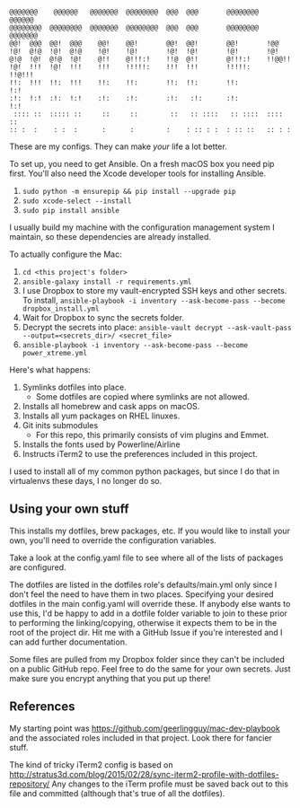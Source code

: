 ```
@@@@@@@    @@@@@@   @@@@@@@  @@@@@@@@  @@@  @@@       @@@@@@@@   @@@@@@   
@@@@@@@@  @@@@@@@@  @@@@@@@  @@@@@@@@  @@@  @@@       @@@@@@@@  @@@@@@@   
@@!  @@@  @@!  @@@    @@!    @@!       @@!  @@!       @@!       !@@       
!@!  @!@  !@!  @!@    !@!    !@!       !@!  !@!       !@!       !@!       
@!@  !@!  @!@  !@!    @!!    @!!!:!    !!@  @!!       @!!!:!    !!@@!!    
!@!  !!!  !@!  !!!    !!!    !!!!!:    !!!  !!!       !!!!!:     !!@!!!   
!!:  !!!  !!:  !!!    !!:    !!:       !!:  !!:       !!:            !:!  
:!:  !:!  :!:  !:!    :!:    :!:       :!:   :!:      :!:           !:!   
 :::: ::  ::::: ::     ::     ::        ::   :: ::::   :: ::::  :::: ::   
:: :  :    : :  :      :      :        :    : :: : :  : :: ::   :: : :    
```                                                                          

These are my configs. They can make *your* life a lot better.

To set up, you need to get Ansible. On a fresh macOS box you need pip first.
You'll also need the Xcode developer tools for installing Ansible.
1. `sudo python -m ensurepip && pip install --upgrade pip`
1. `sudo xcode-select --install`
1. `sudo pip install ansible`

I usually build my machine with the configuration management system I maintain,
so these dependencies are already installed.

To actually configure the Mac:
1. `cd <this project's folder>`
1. `ansible-galaxy install -r requirements.yml`
1. I use Dropbox to store my vault-encrypted SSH keys and other secrets. To
   install, `ansible-playbook -i inventory --ask-become-pass --become
   dropbox_install.yml`
1. Wait for Dropbox to sync the secrets folder.
1. Decrypt the secrets into place: `ansible-vault decrypt --ask-vault-pass
   --output=<secrets_dir>/ <secret_file>`
1. `ansible-playbook -i inventory --ask-become-pass --become power_xtreme.yml`

Here's what happens:
1. Symlinks dotfiles into place.
	- Some dotfiles are copied where symlinks are not allowed.
1. Installs all homebrew and cask apps on macOS.
1. Installs all yum packages on RHEL linuxes.
1. Git inits submodules
	- For this repo, this primarily consists of vim plugins and Emmet.
1. Installs the fonts used by Powerline/Airline
1. Instructs iTerm2 to use the preferences included in this project.

I used to install all of my common python packages, but since I do that in
virtualenvs these days, I no longer do so.

## Using your own stuff
This installs my dotfiles, brew packages, etc. If you would like to install
your own, you'll need to override the configuration variables.

Take a look at the config.yaml file to see where all of the lists of packages
are configured.

The dotfiles are listed in the dotfiles role's defaults/main.yml only since I
don't feel the need to have them in two places. Specifying your desired
dotfiles in the main config.yaml will override these. If anybody else wants to
use this, I'd be happy to add in a dotfile folder variable to join to these
prior to performing the linking/copying, otherwise it expects them to be in the
root of the project dir. Hit me with a GitHub Issue if you're interested and I
can add further documentation.

Some files are pulled from my Dropbox folder since they can't be included on a
public GitHub repo. Feel free to do the same for your own secrets. Just make
sure you encrypt anything that you put up there!

## References
My starting point was https://github.com/geerlingguy/mac-dev-playbook and the
associated roles included in that project. Look there for fancier stuff.

The kind of tricky iTerm2 config is based on
http://stratus3d.com/blog/2015/02/28/sync-iterm2-profile-with-dotfiles-repository/
Any changes to the iTerm profile must be saved back out to this file and
committed (although that's true of all the dotfiles).
